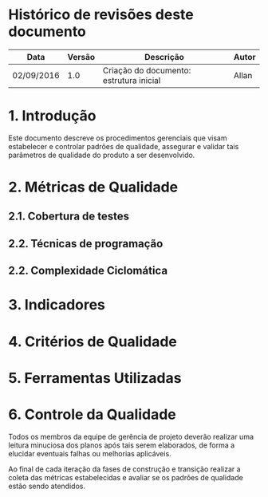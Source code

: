 # Histórico de revisões deste documento

|Data      |Versão|Descrição            |Autor    |
|----------|------|---------------------|---------|
|02/09/2016|1.0   |Criação do documento: estrutura inicial |Allan    |

# 1. Introdução
Este documento descreve os procedimentos gerenciais que visam estabelecer e controlar padrões de qualidade, assegurar e validar tais parâmetros de qualidade do produto a ser desenvolvido.

# 2. Métricas de Qualidade

## 2.1. Cobertura de testes

## 2.2. Técnicas de programação

## 2.2. Complexidade Ciclomática

# 3. Indicadores

# 4. Critérios de Qualidade

# 5. Ferramentas Utilizadas

# 6. Controle da Qualidade
Todos os membros da equipe de gerência de projeto deverão realizar uma leitura minuciosa dos planos após tais serem elaborados, de forma a elucidar eventuais falhas ou melhorias aplicáveis.

Ao final de cada iteração da fases de construção e transição realizar a coleta das métricas estabelecidas e avaliar se os padrões de qualidade estão sendo atendidos.